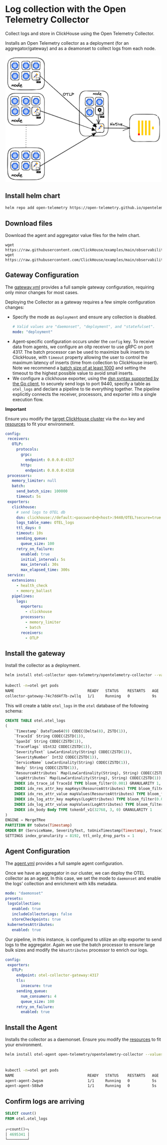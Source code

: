 # Log collection with the Open Telemetry Collector

Collect logs and store in ClickHouse using the Open Telemetry Collector.

Installs an Open Telemetry collector as a deployment (for an aggregator/gateway) and as a deamonset to collect logs from each node.

![architecture](./architecture.png)

## Install helm chart

```bash
helm repo add open-telemetry https://open-telemetry.github.io/opentelemetry-helm-charts
```

## Download files

Download the agent and aggregator value files for the helm chart.

```
wget https://raw.githubusercontent.com/ClickHouse/examples/main/observability/logs/kubernetes/otel_to_otel/agent.yml
wget https://raw.githubusercontent.com/ClickHouse/examples/main/observability/logs/kubernetes/otel_to_otel/gateway.yml
```

## Gateway Configuration

The [gateway.yml](./gateway.yml) provides a full sample gateway configuration, requiring only minor changes for most cases.

Deploying the Collector as a gateway requires a few simple configuration changes:

- Specify the mode as `deployment` and ensure any collection is disabled. 
    ```yaml
    # Valid values are "daemonset", "deployment", and "statefulset".
    mode: "deployment"
    ```
- Agent-specific configuration occurs under the `config` key. To receive data from agents, we configure an oltp receiver to use gRPC on port 4317. The batch processor can be used to maximize bulk inserts to ClickHouse, with `timeout` property allowing the user to control the maximum latency of inserts (time from collection to ClickHouse insert). Note we recommend a [batch size of at least 1000](https://clickhouse.com/docs/en/cloud/bestpractices/bulk-inserts/#:~:text=Generally%2C%20we%20recommend%20inserting%20data,between%2010%2C000%20to%20100%2C000%20rows.) and setting the timeout to the highest possible value to avoid small inserts. 
- We configure a clickhouse exporter, using the [dsn syntax supported by the Go client](https://github.com/ClickHouse/clickhouse-go#dsn), to securely send logs to port 9440, specify a table as `otel_logs` and declare a pipeline to tie everything together. The pipeline explicitly connects the receiver, processors, and exporter into a single execution flow.

**Important**

Ensure you modify the [target ClickHouse cluster](https://github.com/ClickHouse/examples/blob/main/observability/logs/kubernetes/otel_to_otel/gateway.yml#L78) via the `dsn` key and [resources](https://github.com/ClickHouse/examples/blob/main/observability/logs/kubernetes/otel_to_otel/gateway.yml#L223-L226) to fit your environment.

```yaml
config:
 receivers:
   OTLP:
     protocols:
       grpc:
         endpoint: 0.0.0.0:4317
       http:
         endpoint: 0.0.0.0:4318
 processors:
   memory_limiter: null
   batch:
     send_batch_size: 100000
     timeout: 5s
 exporters:
   clickhouse:
     # send logs to OTEL db
     dsn: clickhouse://default:<password>@<host>:9440/OTEL?secure=true
     logs_table_name: OTEL_logs
     ttl_days: 0
     timeout: 10s
     sending_queue:
       queue_size: 100
     retry_on_failure:
       enabled: true
       initial_interval: 5s
       max_interval: 30s
       max_elapsed_time: 300s
 service:
   extensions:
     - health_check
     - memory_ballast
   pipelines:
     logs:
       exporters:
         - clickhouse
       processors:
         - memory_limiter
         - batch
       receivers:
         - OTLP
```

## Install the gateway

Install the collector as a deployment. 

```bash
helm install otel-collector open-telemetry/opentelemetry-collector --values gateway.yml --create-namespace --namespace otel

kubectl -n=otel get pods
NAME                                 READY   STATUS    RESTARTS   AGE
collector-gateway-74c7dd4f7b-zwllq   1/1     Running   0          9s
```

This will create a table `otel_logs` in the `otel` database of the following schema:

```sql
CREATE TABLE otel.otel_logs
(
    `Timestamp` DateTime64(9) CODEC(Delta(8), ZSTD(1)),
    `TraceId` String CODEC(ZSTD(1)),
    `SpanId` String CODEC(ZSTD(1)),
    `TraceFlags` UInt32 CODEC(ZSTD(1)),
    `SeverityText` LowCardinality(String) CODEC(ZSTD(1)),
    `SeverityNumber` Int32 CODEC(ZSTD(1)),
    `ServiceName` LowCardinality(String) CODEC(ZSTD(1)),
    `Body` String CODEC(ZSTD(1)),
    `ResourceAttributes` Map(LowCardinality(String), String) CODEC(ZSTD(1)),
    `LogAttributes` Map(LowCardinality(String), String) CODEC(ZSTD(1)),
    INDEX idx_trace_id TraceId TYPE bloom_filter(0.001) GRANULARITY 1,
    INDEX idx_res_attr_key mapKeys(ResourceAttributes) TYPE bloom_filter(0.01) GRANULARITY 1,
    INDEX idx_res_attr_value mapValues(ResourceAttributes) TYPE bloom_filter(0.01) GRANULARITY 1,
    INDEX idx_log_attr_key mapKeys(LogAttributes) TYPE bloom_filter(0.01) GRANULARITY 1,
    INDEX idx_log_attr_value mapValues(LogAttributes) TYPE bloom_filter(0.01) GRANULARITY 1,
    INDEX idx_body Body TYPE tokenbf_v1(32768, 3, 0) GRANULARITY 1
)
ENGINE = MergeTRee
PARTITION BY toDate(Timestamp)
ORDER BY (ServiceName, SeverityText, toUnixTimestamp(Timestamp), TraceId)
SETTINGS index_granularity = 8192, ttl_only_drop_parts = 1
```

## Agent Configuration

The [agent.yml](./agent.yml) provides a full sample agent configuration.

Once we have an aggregator in our cluster, we can deploy the OTEL collector as an agent. In this case, we set the mode to `daemonset` and enable the logs' collection and enrichment with k8s metadata.

```yaml
mode: "daemonset"
presets:
 logsCollection:
   enabled: true
   includeCollectorLogs: false
   storeCheckpoints: true
 kubernetesAttributes:
   enabled: true
```

Our pipeline, in this instance, is configured to utilize an oltp exporter to send logs to the aggregator. Again we use the batch processor to ensure large bulk sizes and modify the `k8sattributes` processor to enrich our logs.

```yaml
config:
 exporters:
   OTLP:
     endpoint: otel-collector-gateway:4317
     tls:
       insecure: true
     sending_queue:
       num_consumers: 4
       queue_size: 100
     retry_on_failure:
       enabled: true
```

## Install the Agent

Installs the collector as a daemonset. Ensure you modify the [resources](./agent.yml#L251-L254) to fit your environment.

```bash
helm install otel-agent open-telemetry/opentelemetry-collector --values agent.yml --create-namespace --namespace otel

 
kubectl -n=otel get pods
NAME                                 READY   STATUS    RESTARTS   AGE
agent-agent-2wgsm                    1/1     Running   0          5s
agent-agent-588w9                    1/1     Running   0          5s
```

## Confirm logs are arriving

```sql
SELECT count()
FROM otel.otel_logs

┌─count()─┐
│ 4695341 │
└─────────┘
```